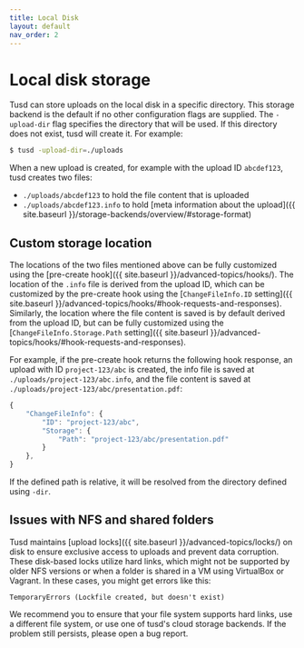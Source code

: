 ```yaml
---
title: Local Disk
layout: default
nav_order: 2
---
```


# Local disk storage

Tusd can store uploads on the local disk in a specific directory. This storage backend is the default if no other configuration flags are supplied. The `-upload-dir` flag specifies the directory that will be used. If this directory does not exist, tusd will create it. For example:

```sh
$ tusd -upload-dir=./uploads
```

When a new upload is created, for example with the upload ID `abcdef123`, tusd creates two files:

- `./uploads/abcdef123` to hold the file content that is uploaded
- `./uploads/abcdef123.info` to hold [meta information about the upload]({{ site.baseurl }}/storage-backends/overview/#storage-format)

## Custom storage location

The locations of the two files mentioned above can be fully customized using the [pre-create hook]({{ site.baseurl }}/advanced-topics/hooks/). The location of the `.info` file is derived from the upload ID, which can be customized by the pre-create hook using the [`ChangeFileInfo.ID` setting]({{ site.baseurl }}/advanced-topics/hooks/#hook-requests-and-responses). Similarly, the location where the file content is saved is by default derived from the upload ID, but can be fully customized using the [`ChangeFileInfo.Storage.Path` setting]({{ site.baseurl }}/advanced-topics/hooks/#hook-requests-and-responses).

For example, if the pre-create hook returns the following hook response, an upload with ID `project-123/abc` is created, the info file is saved at `./uploads/project-123/abc.info`, and the file content is saved at `./uploads/project-123/abc/presentation.pdf`:

```js
{
    "ChangeFileInfo": {
        "ID": "project-123/abc",
        "Storage": {
            "Path": "project-123/abc/presentation.pdf"
        }
    },
}
```

If the defined path is relative, it will be resolved from the directory defined using `-dir`.

## Issues with NFS and shared folders

Tusd maintains [upload locks]({{ site.baseurl }}/advanced-topics/locks/) on disk to ensure exclusive access to uploads and prevent data corruption. These disk-based locks utilize hard links, which might not be supported by older NFS versions or when a folder is shared in a VM using VirtualBox or Vagrant. In these cases, you might get errors like this:

```
TemporaryErrors (Lockfile created, but doesn't exist)
```

We recommend you to ensure that your file system supports hard links, use a different file system, or use one of tusd's cloud storage backends. If the problem still persists, please open a bug report.
